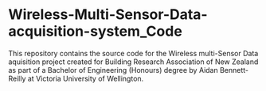 # Wireless-Multi-Sensor-Data-acquisition-system_Code

This repository contains the source code for the Wireless multi-Sensor Data aquisition project created for 
Building Research Association of New Zealand as part of a Bachelor of Engineering (Honours) degree by Aidan Bennett-Reilly
at Victoria University of Wellington.
